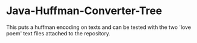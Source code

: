 # Java-Huffman-Converter-Tree
This puts a huffman encoding on texts and can be tested with the two 'love poem' text files
attached to the repository. 
